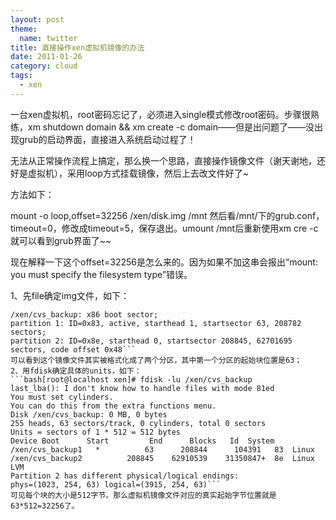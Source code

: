 ```yaml
---
layout: post
theme:
  name: twitter
title: 直接操作xen虚拟机镜像的办法
date: 2011-01-26
category: cloud
tags:
  - xen
---
```


一台xen虚拟机，root密码忘记了，必须进入single模式修改root密码。步骤很熟练，xm shutdown domain &amp;&amp; xm create -c domain——但是出问题了——没出现grub的启动界面，直接进入系统启动过程了！

无法从正常操作流程上搞定，那么换一个思路，直接操作镜像文件（谢天谢地，还好是虚拟机），采用loop方式挂载镜像，然后上去改文件好了~

方法如下：

mount -o loop,offset=32256 /xen/disk.img /mnt
然后看/mnt/下的grub.conf，timeout=0，修改成timeout=5，保存退出。umount /mnt后重新使用xm cre -c就可以看到grub界面了~~

现在解释一下这个offset=32256是怎么来的。因为如果不加这串会报出“mount: you must specify the filesystem type”错误。

1、先file确定img文件，如下：
```bash[root@localhost xen]# file /xen/cvs_backup
/xen/cvs_backup: x86 boot sector;
partition 1: ID=0x83, active, starthead 1, startsector 63, 208782 sectors;
partition 2: ID=0x8e, starthead 0, startsector 208845, 62701695 sectors, code offset 0x48```
可以看到这个镜像文件其实被格式化成了两个分区，其中第一个分区的起始块位置是63；
2、用fdisk确定具体的units，如下：
```bash[root@localhost xen]# fdisk -lu /xen/cvs_backup
last_lba(): I don't know how to handle files with mode 81ed
You must set cylinders.
You can do this from the extra functions menu.
Disk /xen/cvs_backup: 0 MB, 0 bytes
255 heads, 63 sectors/track, 0 cylinders, total 0 sectors
Units = sectors of 1 * 512 = 512 bytes
Device Boot      Start         End      Blocks   Id  System
/xen/cvs_backup1   *          63      208844      104391   83  Linux
/xen/cvs_backup2          208845    62910539    31350847+  8e  Linux LVM
Partition 2 has different physical/logical endings:
phys=(1023, 254, 63) logical=(3915, 254, 63)```
可见每个块的大小是512字节。那么虚拟机镜像文件对应的真实起始字节位置就是63*512=32256了。
